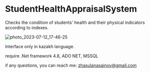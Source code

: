 # StudentHealthAppraisalSystem
Checks the condition of students' health and their physical indicators according to indexes.

![photo_2023-07-12_17-46-25](https://github.com/Zh-987/StudentHealthAppraisalSystem/assets/61219912/1b42f857-7366-46f9-b2b8-53c42efc52ee)

Interface only in kazakh language.

require .Net framework 4.8, ADO NET, MSSQL

if any questions, you can reach me: zhasulanasainov@gmail.com
